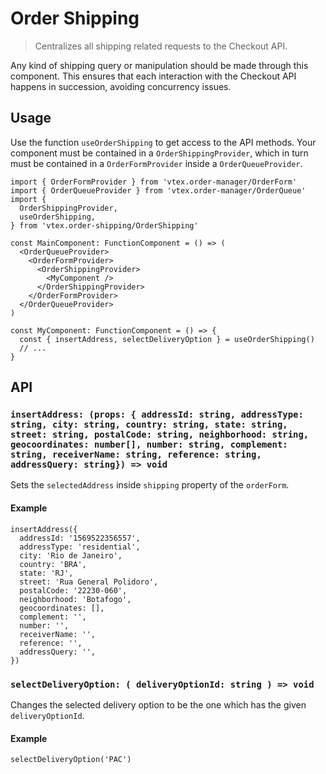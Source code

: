 # Order Shipping

> Centralizes all shipping related requests to the Checkout API.

Any kind of shipping query or manipulation should be made through this component. This ensures that each interaction with the Checkout API happens in succession, avoiding concurrency issues.

## Usage

Use the function `useOrderShipping` to get access to the API methods. Your component must be contained in a `OrderShippingProvider`, which in turn must be contained in a `OrderFormProvider` inside a `OrderQueueProvider`.

```tsx
import { OrderFormProvider } from 'vtex.order-manager/OrderForm'
import { OrderQueueProvider } from 'vtex.order-manager/OrderQueue'
import {
  OrderShippingProvider,
  useOrderShipping,
} from 'vtex.order-shipping/OrderShipping'

const MainComponent: FunctionComponent = () => (
  <OrderQueueProvider>
    <OrderFormProvider>
      <OrderShippingProvider>
        <MyComponent />
      </OrderShippingProvider>
    </OrderFormProvider>
  </OrderQueueProvider>
)

const MyComponent: FunctionComponent = () => {
  const { insertAddress, selectDeliveryOption } = useOrderShipping()
  // ...
}
```

## API

### `insertAddress: (props: { addressId: string, addressType: string, city: string, country: string, state: string, street: string, postalCode: string, neighborhood: string, geocoordinates: number[], number: string, complement: string, receiverName: string, reference: string, addressQuery: string}) => void`

Sets the `selectedAddress` inside `shipping` property of the `orderForm`.

#### Example

```tsx
insertAddress({
  addressId: '1569522356557',
  addressType: 'residential',
  city: 'Rio de Janeiro',
  country: 'BRA',
  state: 'RJ',
  street: 'Rua General Polidoro',
  postalCode: '22230-060',
  neighborhood: 'Botafogo',
  geocoordinates: [],
  complement: '',
  number: '',
  receiverName: '',
  reference: '',
  addressQuery: '',
})
```

### `selectDeliveryOption: ( deliveryOptionId: string ) => void`

Changes the selected delivery option to be the one which has the given `deliveryOptionId`.

#### Example

```tsx
selectDeliveryOption('PAC')
```

